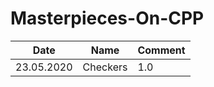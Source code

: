 # Masterpieces-On-CPP

Date | Name | Comment|
---------|----------|-------------|
23.05.2020|Checkers|1.0|
